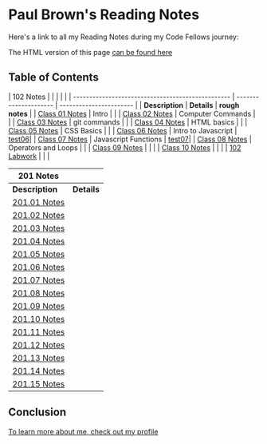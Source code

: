 # Paul Brown's Reading Notes

Here's a link to all my Reading Notes during my Code Fellows journey:

The HTML version of this page [can be found here](https://0xquasark.github.io/reading-notes/)

## Table of Contents


| 102 Notes      |           |           | |  |
| ------------------------------------------------- | --------------------- | ----------------------- |
| **Description**                                   | **Details**           | **rough notes**         |
| [Class 01 Notes](102/class-01.md)                 | Intro                 |                         |
| [Class 02 Notes](102/class-02.md)                 | Computer Commands     |                         |
| [Class 03 Notes](102/class-03.md)                 | git commands          |                         |
| [Class 04 Notes](102/class-04.md)                 | HTML basics           |                         |
| [Class 05 Notes](102/class-05.md)                 | CSS Basics            |                         |
| [Class 06 Notes](102/class-06.md)                 | Intro to Javascript   | [test06](<102/rough notes/test06.html>)|
| [Class 07 Notes](102/class-07.md)                 | Javascript Functions  | [test07](<102/rough notes/test07.html>)|
| [Class 08 Notes](102/class-08.md)                 | Operators and Loops   |                         |
| [Class 09 Notes](102/class-09.md)                 |                       |                         |
| [Class 10 Notes](102/class-10.md)                 |                       |                         |
| [102 Labwork](https://0xquasark.github.io/102-labwork/) |                       |                         |



| 201 Notes      |           |
| --------- | --------- |
| **Description**                          | **Details** |
| [201.01 Notes](201/201-class01.md)       |   |
| [201.02 Notes](201/201-class02.md)       |   |
| [201.03 Notes](201/201-class03.md)       |   |
| [201.04 Notes](201/201-class04.md)       |   |
| [201.05 Notes](201/201-class05.md)       |   |
| [201.06 Notes](201/201-class06.md)       |   |
| [201.07 Notes](201/201-class07.md)       |   |
| [201.08 Notes](201/201-class08.md)       |   |
| [201.09 Notes](201/201-class09.md)       |   |
| [201.10 Notes](201/201-class10.md)       |   |
| [201.11 Notes](201/201-class11.md)       |   |
| [201.12 Notes](201/201-class12.md)       |   |
| [201.13 Notes](201/201-class13.md)       |   |
| [201.14 Notes](201/201-class14.md)       |   |
| [201.15 Notes](201/201-class15.md)       |   |



## Conclusion

[To learn more about me, check out my profile](https://github.com/0xQuasark)
